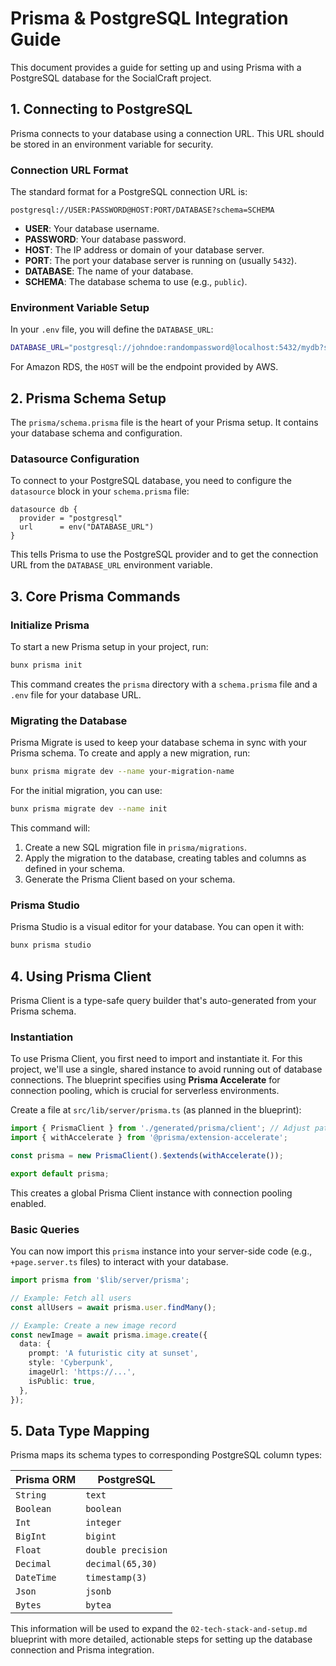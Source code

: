 # Prisma & PostgreSQL Integration Guide

This document provides a guide for setting up and using Prisma with a PostgreSQL database for the SocialCraft project.

## 1. Connecting to PostgreSQL

Prisma connects to your database using a connection URL. This URL should be stored in an environment variable for security.

### Connection URL Format

The standard format for a PostgreSQL connection URL is:

```
postgresql://USER:PASSWORD@HOST:PORT/DATABASE?schema=SCHEMA
```

-   **USER**: Your database username.
-   **PASSWORD**: Your database password.
-   **HOST**: The IP address or domain of your database server.
-   **PORT**: The port your database server is running on (usually `5432`).
-   **DATABASE**: The name of your database.
-   **SCHEMA**: The database schema to use (e.g., `public`).

### Environment Variable Setup

In your `.env` file, you will define the `DATABASE_URL`:

```bash
DATABASE_URL="postgresql://johndoe:randompassword@localhost:5432/mydb?schema=public"
```

For Amazon RDS, the `HOST` will be the endpoint provided by AWS.

## 2. Prisma Schema Setup

The `prisma/schema.prisma` file is the heart of your Prisma setup. It contains your database schema and configuration.

### Datasource Configuration

To connect to your PostgreSQL database, you need to configure the `datasource` block in your `schema.prisma` file:

```prisma
datasource db {
  provider = "postgresql"
  url      = env("DATABASE_URL")
}
```

This tells Prisma to use the PostgreSQL provider and to get the connection URL from the `DATABASE_URL` environment variable.

## 3. Core Prisma Commands

### Initialize Prisma

To start a new Prisma setup in your project, run:

```bash
bunx prisma init
```

This command creates the `prisma` directory with a `schema.prisma` file and a `.env` file for your database URL.

### Migrating the Database

Prisma Migrate is used to keep your database schema in sync with your Prisma schema. To create and apply a new migration, run:

```bash
bunx prisma migrate dev --name your-migration-name
```

For the initial migration, you can use:

```bash
bunx prisma migrate dev --name init
```

This command will:
1.  Create a new SQL migration file in `prisma/migrations`.
2.  Apply the migration to the database, creating tables and columns as defined in your schema.
3.  Generate the Prisma Client based on your schema.

### Prisma Studio

Prisma Studio is a visual editor for your database. You can open it with:

```bash
bunx prisma studio
```

## 4. Using Prisma Client

Prisma Client is a type-safe query builder that's auto-generated from your Prisma schema.

### Instantiation

To use Prisma Client, you first need to import and instantiate it. For this project, we'll use a single, shared instance to avoid running out of database connections. The blueprint specifies using **Prisma Accelerate** for connection pooling, which is crucial for serverless environments.

Create a file at `src/lib/server/prisma.ts` (as planned in the blueprint):

```typescript
import { PrismaClient } from './generated/prisma/client'; // Adjust path if needed
import { withAccelerate } from '@prisma/extension-accelerate';

const prisma = new PrismaClient().$extends(withAccelerate());

export default prisma;
```

This creates a global Prisma Client instance with connection pooling enabled.

### Basic Queries

You can now import this `prisma` instance into your server-side code (e.g., `+page.server.ts` files) to interact with your database.

```typescript
import prisma from '$lib/server/prisma';

// Example: Fetch all users
const allUsers = await prisma.user.findMany();

// Example: Create a new image record
const newImage = await prisma.image.create({
  data: {
    prompt: 'A futuristic city at sunset',
    style: 'Cyberpunk',
    imageUrl: 'https://...',
    isPublic: true,
  },
});
```

## 5. Data Type Mapping

Prisma maps its schema types to corresponding PostgreSQL column types:

| Prisma ORM | PostgreSQL       |
| ---------- | ---------------- |
| `String`   | `text`           |
| `Boolean`  | `boolean`        |
| `Int`      | `integer`        |
| `BigInt`   | `bigint`         |
| `Float`    | `double precision` |
| `Decimal`  | `decimal(65,30)` |
| `DateTime` | `timestamp(3)`   |
| `Json`     | `jsonb`          |
| `Bytes`    | `bytea`          |

This information will be used to expand the `02-tech-stack-and-setup.md` blueprint with more detailed, actionable steps for setting up the database connection and Prisma integration.